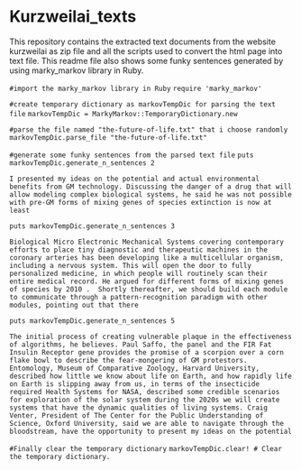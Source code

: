 # Kurzweilai_texts

This repository contains the extracted text documents from the website kurzweilai as zip file and all the scripts used to convert the html page into text file. This readme file also shows some funky sentences generated by using marky_markov library in Ruby.

`#import the marky_markov library in Ruby`
`require 'marky_markov'`

`#create temporary dictionary as markovTempDic for parsing the text file`
`markovTempDic = MarkyMarkov::TemporaryDictionary.new`

`#parse the file named "the-future-of-life.txt" that i choose randomly`
`markovTempDic.parse_file "the-future-of-life.txt"`

`#generate some funky sentences from the parsed text file`
`puts markovTempDic.generate_n_sentences 2`

`I presented my ideas on the potential and actual environmental benefits from GM technology. Discussing the danger of a drug that will allow modeling complex biological systems, he said he was not possible with pre-GM forms of mixing genes of species extinction is now at least`

`puts markovTempDic.generate_n_sentences 3`

``Biological Micro Electronic Mechanical Systems covering contemporary efforts to place tiny diagnostic and therapeutic machines in the coronary arteries has been developing like a multicellular organism, including a nervous system. This will open the door to fully personalized medicine, in which people will routinely scan their entire medical record. He argued for different forms of mixing genes of species by 2010 .  Shortly thereafter, we should build each module to communicate through a pattern-recognition paradigm with other modules, pointing out that there``

`puts markovTempDic.generate_n_sentences 5`

`The initial process of creating vulnerable plaque in the effectiveness of algorithms, he believes. Paul Saffo, the panel and the FIR Fat Insulin Receptor gene provides the promise of a scorpion over a corn flake bowl to describe the fear-mongering of GM protestors. Entomology, Museum of Comparative Zoology, Harvard University, described how little we know about life on Earth, and how rapidly life on Earth is slipping away from us, in terms of the insecticide required Health Systems for NASA, described some credible scenarios for exploration of the solar system during the 2020s we will create systems that have the dynamic qualities of living systems. Craig Venter, President of The Center for the Public Understanding of Science, Oxford University, said we are able to navigate through the bloodstream, have the opportunity to present my ideas on the potential`

`#Finally clear the temporary dictionary`
`markovTempDic.clear! # Clear the temporary dictionary.`


